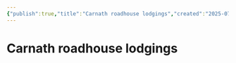 ```yaml
---
{"publish":true,"title":"Carnath roadhouse lodgings","created":"2025-07-15","modified":"2025-07-16T20:41:11.992+02:00","cssclasses":""}
---
```


# Carnath roadhouse lodgings
